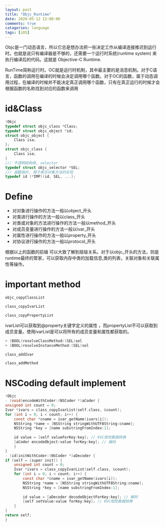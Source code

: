 ```yaml
---
layout: post
title: "Objc_Runtime"
date: 2020-05-12 12:00:00
comments: true
catagories: language
tags: [iOS]
---
```


Objc是一门动态语言，所以它总是想办法把一些决定工作从编译连接推迟到运行时。也就是说只有编译器是不够的，还需要一个运行时系统(runtime system) 来执行编译后的代码。这就是 Objective-C Runtime.
<!--more-->
RunTime简称运行时。OC就是运行时机制，其中最主要的是消息机制。对于C语言，函数的调用在编译的时候会决定调用哪个函数。对于OC的函数，属于动态调用过程，在编译的时候并不能决定真正调用哪个函数，只有在真正运行的时候才会根据函数的名称找到对应的函数来调用

# id&Class
```C
!Objc
typedef struct objc_class *Class;
typedef struct objc_object *id;
struct objc_object {
    Class isa;
};
struct objc_class {
    Class isa;
}
/// 不透明结构体, selector
typedef struct objc_selector *SEL;
/// 函数指针, 用于表示对象方法的实现
typedef id (*IMP)(id, SEL, ...);
```
# Define

- 对对象进行操作的方法一般以object_开头
- 对类进行操作的方法一般以class_开头
- 对类或对象的方法进行操作的方法一般以method_开头
- 对成员变量进行操作的方法一般以ivar_开头
- 对属性进行操作的方法一般以property_开头
- 对协议进行操作的方法一般以protocol_开头

根据以上的函数的前缀 可以大致了解到层级关系。对于以objc_开头的方法，则是runtime最终的管家，可以获取内存中类的加载信息,类的列表，关联对象和关联属性等操作。

# important method
```C
objc_copyClassList

class_copyIvarList

class_copyPropertyList
```
ivarList可以获取到@property关键字定义的属性 ，而propertyList不可以获取到成员变量。使用ivarList是可以将所有的成员变量和属性都获取的。

```c
+ (BOOL)resolveClassMethod:(SEL)sel 
+ (BOOL)resolveInstanceMethod:(SEL)sel

class_addIvar

class_addMethod
```

# NSCoding default implement
```C
!Objc
- (void)encodeWithCoder:(NSCoder *)aCoder {
unsigned int count = 0;
Ivar *ivars = class_copyIvarList(self.class, &count);
for (int i = 0; i < count; i++) {
    const char *cname = ivar_getName(ivars[i]);
    NSString *name = [NSString stringWithUTF8String:cname];
    NSString *key = [name substringFromIndex:1];
    
    id value = [self valueForKey:key]; // KVC隐性数据转换
    [aCoder encodeObject:value forKey:key]; // 编码
    }
}
- (id)initWithCoder:(NSCoder *)aDecoder {
if (self = [super init]) {
    unsigned int count = 0;
    Ivar *ivars = class_copyIvarList(self.class, &count);
    for (int i = 0; i < count; i++) {
        const char *cname = ivar_getName(ivars[i]);
        NSString *name = [NSString stringWithUTF8String:cname];
        NSString *key = [name substringFromIndex:1];
        
        id value = [aDecoder decodeObjectForKey:key]; // 解码
        [self setValue:value forKey:key]; // KVC隐性数据转换
    }
}
return self;    
}
```